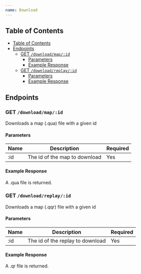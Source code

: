 ```yaml
---
name: Download
---
```


## Table of Contents

- [Table of Contents](#table-of-contents)
- [Endpoints](#endpoints)
    - [GET `/download/map/:id`](#get-download%2Fmap%2F%3Aid)
        - [Parameters](#parameters)
        - [Example Response](#example-response)
  - [GET `/download/replay/:id`](#get-download%2Freplay%2F%3Aid)
      - [Parameters](#parameters-1)
      - [Example Response](#example-response-1)

## Endpoints

### GET `/download/map/:id`

Downloads a map (.qua) file with a given id

#### Parameters

| Name | Description                   | Required |
|------|-------------------------------|----------|
| :id  | The id of the map to download | Yes      |

#### Example Response

A .qua file is returned.

### GET `/download/replay/:id`

Downloads a map (.qqr) file with a given id

#### Parameters

| Name | Description                      | Required |
|------|----------------------------------|----------|
| :id  | The id of the replay to download | Yes      |

#### Example Response

A .qr file is returned.
